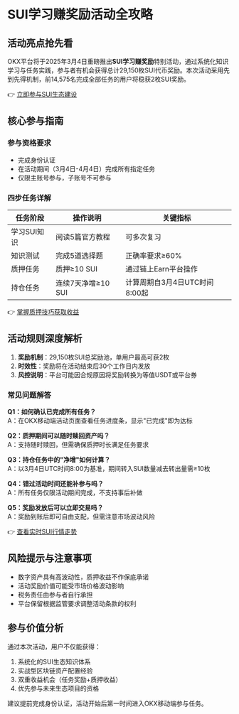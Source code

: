 # SUI学习赚奖励活动全攻略

## 活动亮点抢先看
OKX平台将于2025年3月4日重磅推出**SUI学习赚奖励**特别活动，通过系统化知识学习与任务实践，参与者有机会获得总计29,150枚SUI代币奖励。本次活动采用先到先得机制，前14,575名完成全部任务的用户将稳获2枚SUI奖励。

👉 [立即参与SUI生态建设](https://bit.ly/okx_welcome)

## 核心参与指南

### 参与资格要求
- 完成身份认证
- 在活动期间（3月4日-4月4日）完成所有指定任务
- 仅限主账号参与，子账号不可参与

### 四步任务详解

| 任务阶段 | 操作说明 | 关键指标 |
|---------|----------|----------|
| 学习SUI知识 | 阅读5篇官方教程 | 可多次复习 |
| 知识测试 | 完成5道选择题 | 正确率要求≥60% |
| 质押任务 | 质押≥10 SUI | 通过链上Earn平台操作 |
| 持仓任务 | 连续7天净增≥10 SUI | 计算周期自3月4日UTC时间8:00起 |

👉 [掌握质押技巧获取收益](https://bit.ly/okx_welcome)

## 活动规则深度解析
1. **奖励机制**：29,150枚SUI总奖励池，单用户最高可获2枚
2. **时效性**：奖励将在活动结束后30个工作日内发放
3. **风控说明**：平台可能因合规原因将奖励转换为等值USDT或平台券

### 常见问题解答
**Q1：如何确认已完成所有任务？**  
A：在OKX移动端活动页面查看任务进度条，显示"已完成"即为达标

**Q2：质押期间可以随时赎回资产吗？**  
A：支持随时赎回，但需确保质押时长满足任务要求

**Q3：持仓任务中的"净增"如何计算？**  
A：以3月4日UTC时间8:00为基准，期间转入SUI数量减去转出量需≥10枚

**Q4：错过活动时间还能补参与吗？**  
A：所有任务仅限活动期间完成，不支持事后补做

**Q5：奖励发放后可以立即交易吗？**  
A：奖励到账后即可自由支配，但需注意市场波动风险

👉 [查看实时SUI行情走势](https://bit.ly/okx_welcome)

## 风险提示与注意事项
- 数字资产具有高波动性，质押收益不作保底承诺
- 活动奖励价值可能受市场价格波动影响
- 税务责任由参与者自行承担
- 平台保留根据监管要求调整活动条款的权利

## 参与价值分析
通过本次活动，用户不仅能获得：
1. 系统化的SUI生态知识体系
2. 实战型区块链资产配置经验
3. 双重收益机会（任务奖励+质押收益）
4. 优先参与未来生态项目的资格

建议提前完成身份认证，活动开始后第一时间进入OKX移动端参与任务。